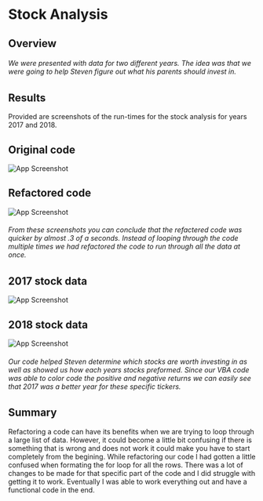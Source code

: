 
# Stock Analysis

## Overview 
###### We were presented with data for two different years. The idea was that we were going to help Steven figure out what his parents should invest in. 


## Results

Provided are screenshots of the run-times for the stock analysis for years 2017 and 2018.


## Original code

![App Screenshot](https://github.com/mheaton1/stock-analysis/blob/main/resources/2018%20nr.PNG?raw=true)
## Refactored code  

![App Screenshot](https://github.com/mheaton1/stock-analysis/blob/main/resources/2018%20time.PNG?raw=true)

###### From these screenshots you can conclude that the refactered code was quicker by almost .3 of a seconds. Instead of looping through the code multiple times we had refactored the code to run through all the data at once. 
## 2017 stock data
![App Screenshot](https://github.com/mheaton1/stock-analysis/blob/main/resources/2017.JPG?raw=true)


## 2018 stock data

![App Screenshot](https://github.com/mheaton1/stock-analysis/blob/main/resources/2018%20.JPG?raw=true)
###### Our code helped Steven determine which stocks are worth investing in as well as showed us how each years stocks preformed. Since our VBA code was able to color code the positive and negative returns we can easily see that 2017 was a better year for these specific tickers. 

## Summary
Refactoring a code can have its benefits when we are trying to loop through a large list of data. However, it could become a little bit confusing if there is something that is wrong and does not work it could make you have to start completely from the begining. While refactoring our code I had gotten a little confused when formating the for loop for all the rows. There was a lot of changes to be made for that specific part of the code and I did struggle with getting it to work. Eventually I was able to work everything out and have a functional code in the end. 
